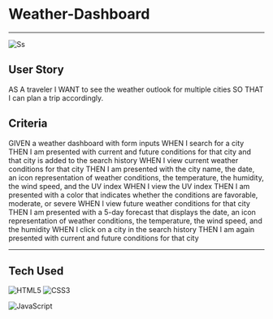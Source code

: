 # Weather-Dashboard

__________________________________________________________________________________________________________________________________________________________________
![Ss](https://media-exp1.licdn.com/dms/image/C4E2DAQF0n6_VW9EY7Q/profile-treasury-image-shrink_800_800/0/1661843017218?e=1662451200&v=beta&t=WuuvyA5MowQS4JSwrhc28cBeOtz-aiNakyl1HH1v2Co)

## User Story
AS A traveler
I WANT to see the weather outlook for multiple cities
SO THAT I can plan a trip accordingly.

## Criteria

GIVEN a weather dashboard with form inputs
WHEN I search for a city
THEN I am presented with current and future conditions for that city and that city is added to the search history
WHEN I view current weather conditions for that city
THEN I am presented with the city name, the date, an icon representation of weather conditions, the temperature, the humidity, the wind speed, and the UV index
WHEN I view the UV index
THEN I am presented with a color that indicates whether the conditions are favorable, moderate, or severe
WHEN I view future weather conditions for that city
THEN I am presented with a 5-day forecast that displays the date, an icon representation of weather conditions, the temperature, the wind speed, and the humidity
WHEN I click on a city in the search history
THEN I am again presented with current and future conditions for that city

________________________________________________________________________________________________________________________________________________________________

## Tech Used 

![HTML5](https://img.shields.io/badge/html5-%23E34F26.svg?logo=html5&logoColor=white&style=for-the-badge)
![CSS3](https://img.shields.io/badge/css3-%231572B6.svg?logo=css3&logoColor=white&style=for-the-badge)

![JavaScript](https://img.shields.io/badge/-JavaScript-%23F7DF1C?style=flat-square&logo=javascript&logoColor=000000&color=d1b01f)
